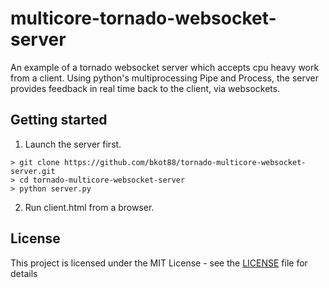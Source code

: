 # multicore-tornado-websocket-server

An example of a tornado websocket server which accepts cpu heavy work from a client. Using python's multiprocessing Pipe and Process, the server provides feedback in real time back to the client, via websockets.

## Getting started

1. Launch the server first.
```
> git clone https://github.com/bkot88/tornado-multicore-websocket-server.git
> cd tornado-multicore-websocket-server
> python server.py
```
2. Run client.html from a browser.

## License

This project is licensed under the MIT License - see the [LICENSE](LICENSE) file for details
